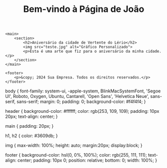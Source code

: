<!DOCTYPE html>
<html lang="pt-BR">
<head>
    <meta charset="UTF-8">
    <meta name="viewport" content="width=device-width, initial-scale=1.0">
    <title>Página de João</title>
    <link rel="stylesheet" href="style.css">
</head>
<body>
    <header>
        <h1>Bem-vindo à Página de João</h1>
    </header>

    <main>
        <section>
            <h2>Aniversário da cidade de Vertente do Lério</h2>
            <img src="teste.jpg" alt="Gráfico Personalizado">
            <p>Esta é uma arte que fiz para o aniversário da minha cidade.</p>
        </section>
    </main>

    <footer>
        <p>&copy; 2024 Sua Empresa. Todos os direitos reservados.</p>
    </footer>
</body>
</html>
body {
    font-family: system-ui, -apple-system, BlinkMacSystemFont, 'Segoe UI', Roboto, Oxygen, Ubuntu, Cantarell, 'Open Sans', 'Helvetica Neue', sans-serif, sans-serif;
    margin: 0;
    padding: 0;
    background-color: #f4f4f4;
}

header {
    background-color: #ffffff;
    color: rgb(253, 109, 109);
    padding: 10px 20px;
    text-align: center;
}

main {
    padding: 20px;
}

h1, h2 {
    color: #3609db;
}

img {
    max-width: 100%;
    height: auto;
    margin:20px;
    display:block;
}

footer {
    background-color: hsl(0, 0%, 100%);
    color: rgb(255, 111, 111);
    text-align: center;
    padding: 10px 0;
    position: relative;
    bottom: 0;
    width: 100%;
}
